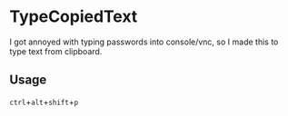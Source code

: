 # TypeCopiedText

I got annoyed with typing passwords into console/vnc, so I made this to type text from clipboard.

## Usage

`ctrl`+`alt`+`shift`+`p`